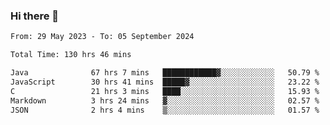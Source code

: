### Hi there 👋

<!--START_SECTION:waka-->

```txt
From: 29 May 2023 - To: 05 September 2024

Total Time: 130 hrs 46 mins

Java              67 hrs 7 mins   ████████████▓░░░░░░░░░░░░   50.79 %
JavaScript        30 hrs 41 mins  █████▓░░░░░░░░░░░░░░░░░░░   23.22 %
C                 21 hrs 3 mins   ████░░░░░░░░░░░░░░░░░░░░░   15.93 %
Markdown          3 hrs 24 mins   ▓░░░░░░░░░░░░░░░░░░░░░░░░   02.57 %
JSON              2 hrs 4 mins    ▒░░░░░░░░░░░░░░░░░░░░░░░░   01.57 %
```

<!--END_SECTION:waka-->
<!--
**the-beef-calculator/the-beef-calculator** is a ✨ _special_ ✨ repository because its `README.md` (this file) appears on your GitHub profile.

Here are some ideas to get you started:

- 🔭 I’m currently working on ...
- 🌱 I’m currently learning ...
- 👯 I’m looking to collaborate on ...
- 🤔 I’m looking for help with ...
- 💬 Ask me about ...
- 📫 How to reach me: ...
- 😄 Pronouns: ...
- ⚡ Fun fact: ...
-->
